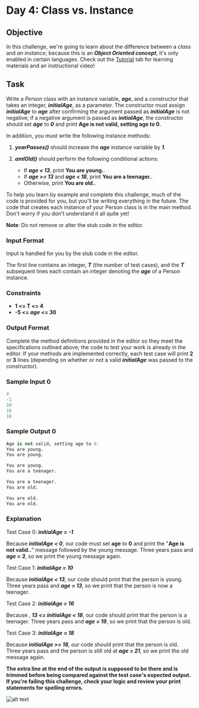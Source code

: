 # Day 4: Class vs. Instance


## Objective 
In this challenge, we're going to learn about the difference between a _class_ and _an instance_; because this is an **_Object Oriented concept_**, it's only enabled in certain languages. Check out the [Tutorial](https://www.hackerrank.com/challenges/30-class-vs-instance/tutorial) tab for learning materials and an instructional video!

## Task 
Write a _Person_ class with an instance variable, **_age_**, and a constructor that takes an integer, **_initialAge_**, as a parameter. The constructor must assign **_initialAge_** to **_age_** after confirming the argument passed as **_initialAge_**  is not negative; if a negative argument is passed as **_initialAge_**, the constructor should set **_age_** to **_0_** and print **Age is not valid, setting age to 0**.

In addition, you must write the following instance methods:
1. **_yearPasses()_** should increase the **_age_** instance variable by **_1_**.
2. **_amIOld()_** should perform the following conditional actions:

	- If **_age < 13_**, print **You are young.**.
	- If **_age >= 13_** and **_age < 18_**, print **You are a teenager.**.
	- Otherwise, print **You are old.**.

To help you learn by example and complete this challenge, much of the code is provided for you, but you'll be writing everything in the future. The code that creates each instance of your Person class is in the main method. Don't worry if you don't understand it all quite yet!

**Note**: Do not remove or alter the stub code in the editor.


### Input Format

Input is handled for you by the stub code in the editor.

The first line contains an integer, **_T_** (the number of test cases), and the **_T_** subsequent lines each contain an integer denoting the **_age_** of a Person instance.

### Constraints

- **1 <= T <= 4**
- **-5 <= _age_ <= 30**

### Output Format

Complete the method definitions provided in the editor so they meet the specifications outlined above; the code to test your work is already in the editor. If your methods are implemented correctly, each test case will print **2** or **3** lines (depending on whether or not a valid **_initialAge_** was passed to the constructor).

### Sample Input 0

```Python
4
-1
10
16
18
```

### Sample Output 0

```Python
Age is not valid, setting age to 0.
You are young.
You are young.

You are young.
You are a teenager.

You are a teenager.
You are old.

You are old.
You are old.
```

### Explanation

Test Case 0: **_initialAge = -1_**
	
Because **_initialAge < 0_**, our code must set **age** to **0** and print the "**Age is not valid..**" message followed by the young message. Three years pass and **_age = 3_**, so we print the young message again.

Test Case 1: **_initialAge = 10_** 

Because **_initialAge < 13_**, our code should print that the person is young. Three years pass and **_age = 13_**, so we print that the person is now a teenager.

Test Case 2: **_initialAge = 16_**

Because , **_13 <= initialAge < 18_**, our code should print that the person is a teenager. Three years pass and **_age = 19_**, so we print that the person is old.

Test Case 3: **_initialAge = 18_**  

Because **_initialAge >= 18_**, our code should print that the person is old. Three years pass and the person is still old at **_age = 21_**, so we print the old message again.


**The extra line at the end of the output is supposed to be there and is trimmed before being compared against the test case's expected output. If you're failing this challenge, check your logic and review your print statements for spelling errors.**

![alt text](https://github.com/kalpak92/HackerRank-30-Days-of-Code/blob/master/Day%204/explanation.PNG "Explanation")

